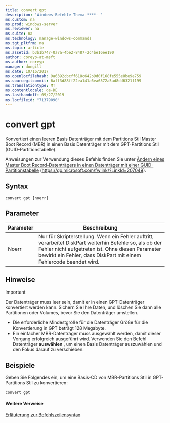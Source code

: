 ```yaml
---
title: convert gpt
description: 'Windows-Befehle Thema ****- '
ms.custom: na
ms.prod: windows-server
ms.reviewer: na
ms.suite: na
ms.technology: manage-windows-commands
ms.tgt_pltfrm: na
ms.topic: article
ms.assetid: b3b1b747-0a7a-4be2-8487-2c4be16ee190
author: coreyp-at-msft
ms.author: coreyp
manager: dongill
ms.date: 10/16/2017
ms.openlocfilehash: 9a6392cbcff618c642b9d0f168fe555e8be9e759
ms.sourcegitcommit: 6aff3d88ff22ea141a6ea6572a5ad8dd6321f199
ms.translationtype: MT
ms.contentlocale: de-DE
ms.lasthandoff: 09/27/2019
ms.locfileid: "71379090"
---
```

# <a name="convert-gpt"></a>convert gpt



Konvertiert einen leeren Basis Datenträger mit dem Partitions Stil Master Boot Record (MBR) in einen Basis Datenträger mit dem GPT-Partitions Stil (GUID-Partitionstabelle).

Anweisungen zur Verwendung dieses Befehls finden Sie unter [Ändern eines Master Boot Record-Datenträgers in einen Datenträger mit einer GUID-Partitionstabelle](https://go.microsoft.com/fwlink/?LinkId=207049) (https://go.microsoft.com/fwlink/?LinkId=207049).

## <a name="syntax"></a>Syntax

```
convert gpt [noerr]
```

## <a name="parameters"></a>Parameter

|Parameter|Beschreibung|
|---------|-----------|
|Noerr|Nur für Skripterstellung. Wenn ein Fehler auftritt, verarbeitet DiskPart weiterhin Befehle so, als ob der Fehler nicht aufgetreten ist. Ohne diesen Parameter bewirkt ein Fehler, dass DiskPart mit einem Fehlercode beendet wird.|

## <a name="remarks"></a>Hinweise

> [!IMPORTANT]
> Der Datenträger muss leer sein, damit er in einen GPT-Datenträger konvertiert werden kann. Sichern Sie Ihre Daten, und löschen Sie dann alle Partitionen oder Volumes, bevor Sie den Datenträger umstellen.
> -   Die erforderliche Mindestgröße für die Datenträger Größe für die Konvertierung in GPT beträgt 128 Megabyte.
> -   Ein einfacher MBR-Datenträger muss ausgewählt werden, damit dieser Vorgang erfolgreich ausgeführt wird. Verwenden Sie den Befehl Datenträger **auswählen** , um einen Basis Datenträger auszuwählen und den Fokus darauf zu verschieben.

## <a name="BKMK_examples"></a>Beispiele

Geben Sie Folgendes ein, um eine Basis-CD von MBR-Partitions Stil in GPT-Partitions Stil zu konvertieren:
```
convert gpt
```

#### <a name="additional-references"></a>Weitere Verweise

[Erläuterung zur Befehlszeilensyntax](command-line-syntax-key.md)

